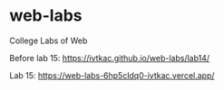 # web-labs
College Labs of Web

Before lab 15: https://ivtkac.github.io/web-labs/lab14/

Lab 15: https://web-labs-6hp5cldq0-ivtkac.vercel.app/

